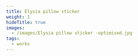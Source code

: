 ```yaml
---
title: Elysia pillow sticker
weight: 1
hideTitle: true
images:
  - /images/Elysia pillow sticker -optimised.jpg
tags:
  - works
---
```

